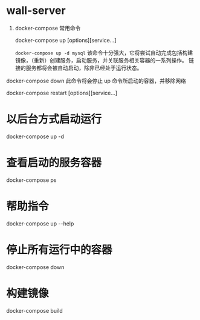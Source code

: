 # wall-server

1. docker-compose 常用命令

   docker-compose up [options][service...]

   `docker-compose up -d mysql`
   该命令十分强大，它将尝试自动完成包括构建镜像，（重新）创建服务，启动服务，并关联服务相关容器的一系列操作。
   链接的服务都将会被自动启动，除非已经处于运行状态。

docker-compose down
此命令将会停止 up 命令所启动的容器，并移除网络

docker-compose restart [options][service...]

# 以后台方式启动运行

docker-compose up -d

# 查看启动的服务容器

docker-compose ps

# 帮助指令

docker-compose up --help

# 停止所有运行中的容器

docker-compose down

# 构建镜像

docker-compose build
